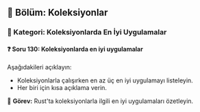 ## 📘 Bölüm: Koleksiyonlar  
### 🔹 Kategori: Koleksiyonlarda En İyi Uygulamalar  
#### ❓ Soru 130: Koleksiyonlarda en iyi uygulamalar

Aşağıdakileri açıklayın:

- Koleksiyonlarla çalışırken en az üç en iyi uygulamayı listeleyin.
- Her biri için kısa açıklama verin.

🔧 **Görev:** Rust'ta koleksiyonlarla ilgili en iyi uygulamaları özetleyin.
